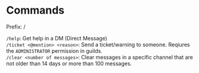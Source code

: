 # Commands

Prefix: /

`/help`: Get help in a DM (Direct Message)  
`/ticket <@mention> <reason>`: Send a ticket/warning to someone. Reqiures the `ADMINISTRATOR` permission in guilds.  
`/clear <number of messages>`: Clear messages in a specific channel that are not older than 14 days or more than 100 messages.  

